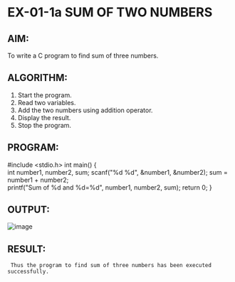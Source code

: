 # EX-01-1a  SUM OF TWO NUMBERS

## AIM:
   To write a C program to find sum of three numbers.

## ALGORITHM:
1. Start the program.
2. Read two variables.
3. Add the two numbers using addition operator.
4. Display the result.
5. Stop the program.

## PROGRAM:
#include <stdio.h>
int main()
{    
     int number1, number2, sum;
     scanf("%d %d", &number1, &number2);
     sum = number1 + number2;      
     printf("Sum of %d and %d=%d", number1, number2, sum);
    return 0;
}

## OUTPUT:
![image](https://github.com/Yuvaranithulasingam/EX-01-1a/assets/121418522/abe01f9d-fa20-42d5-8b20-3d7df44ef9ca)

## RESULT:
     Thus the program to find sum of three numbers has been executed successfully.
